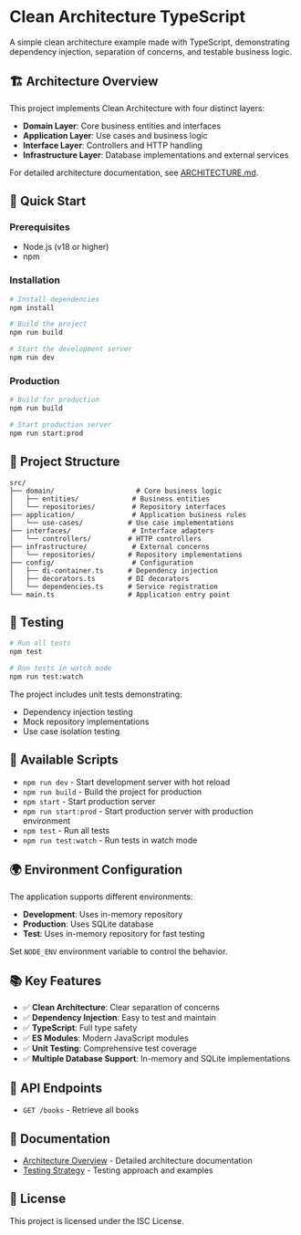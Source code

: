 # Clean Architecture TypeScript

A simple clean architecture example made with TypeScript, demonstrating dependency injection, separation of concerns, and testable business logic.

## 🏗️ Architecture Overview

This project implements Clean Architecture with four distinct layers:

- **Domain Layer**: Core business entities and interfaces
- **Application Layer**: Use cases and business logic
- **Interface Layer**: Controllers and HTTP handling
- **Infrastructure Layer**: Database implementations and external services

For detailed architecture documentation, see [ARCHITECTURE.md](./ARCHITECTURE.md).

## 🚀 Quick Start

### Prerequisites

- Node.js (v18 or higher)
- npm

### Installation

```bash
# Install dependencies
npm install

# Build the project
npm run build

# Start the development server
npm run dev
```

### Production

```bash
# Build for production
npm run build

# Start production server
npm run start:prod
```

## 📁 Project Structure

```
src/
├── domain/                    # Core business logic
│   ├── entities/             # Business entities
│   └── repositories/         # Repository interfaces
├── application/              # Application business rules
│   └── use-cases/           # Use case implementations
├── interfaces/               # Interface adapters
│   └── controllers/         # HTTP controllers
├── infrastructure/           # External concerns
│   └── repositories/        # Repository implementations
├── config/                   # Configuration
│   ├── di-container.ts      # Dependency injection
│   ├── decorators.ts        # DI decorators
│   └── dependencies.ts      # Service registration
└── main.ts                  # Application entry point
```

## 🧪 Testing

```bash
# Run all tests
npm test

# Run tests in watch mode
npm run test:watch
```

The project includes unit tests demonstrating:
- Dependency injection testing
- Mock repository implementations
- Use case isolation testing

## 🔧 Available Scripts

- `npm run dev` - Start development server with hot reload
- `npm run build` - Build the project for production
- `npm start` - Start production server
- `npm run start:prod` - Start production server with production environment
- `npm test` - Run all tests
- `npm run test:watch` - Run tests in watch mode

## 🌍 Environment Configuration

The application supports different environments:

- **Development**: Uses in-memory repository
- **Production**: Uses SQLite database
- **Test**: Uses in-memory repository for fast testing

Set `NODE_ENV` environment variable to control the behavior.

## 📚 Key Features

- ✅ **Clean Architecture**: Clear separation of concerns
- ✅ **Dependency Injection**: Easy to test and maintain
- ✅ **TypeScript**: Full type safety
- ✅ **ES Modules**: Modern JavaScript modules
- ✅ **Unit Testing**: Comprehensive test coverage
- ✅ **Multiple Database Support**: In-memory and SQLite implementations

## 🔗 API Endpoints

- `GET /books` - Retrieve all books

## 📖 Documentation

- [Architecture Overview](./ARCHITECTURE.md) - Detailed architecture documentation
- [Testing Strategy](./ARCHITECTURE.md#testing-strategy) - Testing approach and examples

## 📄 License

This project is licensed under the ISC License.
